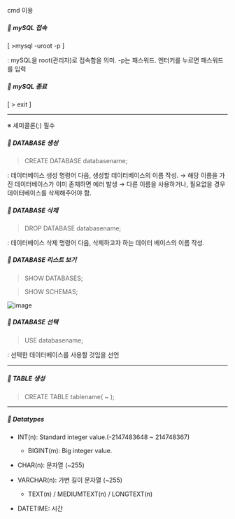 cmd 이용

##### 📘 mySQL 접속
 [ >mysql -uroot -p ]
 
 : mySQL을 root(관리자)로 접속함을 의미. -p는 패스워드.
   엔터키를 누르면 패스워드를 입력

##### 📘 mySQL 종료
[ > exit ]



***

※ 세미콜론(;) 필수

##### 📒 DATABASE 생성
 > CREATE DATABASE databasename; 
 
 : 데이터베이스 생성 명령어 다음, 생성할 데이터베이스의 이름 작성.
   → 해당 이름을 가진 데이터베이스가 이미 존재하면 에러 발생
   → 다른 이름을 사용하거나, 필요없을 경우 데이터베이스를 삭제해주어야 함.


##### 📒 DATABASE 삭제
 > DROP DATABASE databasename; 
 
 : 데이터베이스 삭제 명령어 다음, 삭제하고자 하는 데이터 베이스의 이름 작성.



##### 📒 DATABASE 리스트 보기
 > SHOW DATABASES; 

 > SHOW SCHEMAS; 

![image](https://user-images.githubusercontent.com/85846475/122110343-65302f80-ce59-11eb-810e-d67c245fcffd.png)
 
 
##### 📒 DATABASE 선택
 > USE databasename;
 
 : 선택한 데이터베이스를 사용할 것임을 선언
 

***

##### 📕 TABLE 생성
  > CREATE TABLE tablename( 
      ~
    );


***

##### 📗 Datatypes

- INT(n): Standard integer value.(-2147483648 ~ 214748367)
   + BIGINT(m): Big integer value.

- CHAR(n): 문자열 (~255)
- VARCHAR(n): 가변 길이 문자열 (~255)
   + TEXT(n) / MEDIUMTEXT(n) / LONGTEXT(n) 

- DATETIME: 시간

